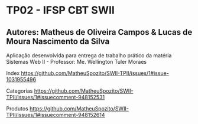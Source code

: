 # TP02 - IFSP CBT SWII
## Autores: Matheus de Oliveira Campos & Lucas de Moura Nascimento da Silva
Aplicação desenvolvida para entrega de trabalho prático da matéria Sistemas Web II - Professor: Me. Wellington Tuler Moraes


Index
https://github.com/MatheuSpozito/SWII-TPII/issues/1#issue-1031955496

Categorias 
https://github.com/MatheuSpozito/SWII-TPII/issues/1#issuecomment-948152531

Produtos
https://github.com/MatheuSpozito/SWII-TPII/issues/1#issuecomment-948152614
